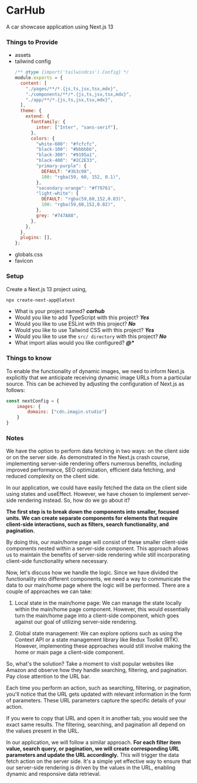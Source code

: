 # CarHub

A car showcase application using Next.js 13

### Things to Provide

- assets
- tailwind config
  ```javascript
  /** @type {import('tailwindcss').Config} */
  module.exports = {
    content: [
      "./pages/**/*.{js,ts,jsx,tsx,mdx}",
      "./components/**/*.{js,ts,jsx,tsx,mdx}",
      "./app/**/*.{js,ts,jsx,tsx,mdx}",
    ],
    theme: {
      extend: {
        fontFamily: {
          inter: ["Inter", "sans-serif"],
        },
        colors: {
          "white-600": "#fcfcfc",
          "black-100": "#bbbbbb",
          "black-300": "#9195a1",
          "black-400": "#2C2E33",
          "primary-purple": {
            DEFAULT: "#3b3c98",
            100: "rgba(59, 60, 152, 0.1)",
          },
          "secondary-orange": "#f79761",
          "light-white": {
            DEFAULT: "rgba(59,60,152,0.03)",
            100: "rgba(59,60,152,0.02)",
          },
          grey: "#747A88",
        },
      },
    },
    plugins: [],
  };
  ```
- globals.css
- favicon

### Setup

Create a Next.js 13 project using,

```bash
npx create-next-app@latest
```

- What is your project named? **_carhub_**
- Would you like to add TypeScript with this project? **_Yes_**
- Would you like to use ESLint with this project? **_No_**
- Would you like to use Tailwind CSS with this project? **_Yes_**
- Would you like to use the `src/ directory` with this project? **_No_**
- What import alias would you like configured? **_@\*_**

### Things to know
To enable the functionality of dynamic images, we need to inform Next.js explicitly that we anticipate receiving dynamic image URLs from a particular source. This can be achieved by adjusting the configuration of Next.js as follows:
```javascript
const nextConfig = {
    images: {
        domains: ["cdn.imagin.studio"]
    }
}
```

### Notes

We have the option to perform data fetching in two ways: on the client side or on the server side. As demonstrated in the Next.js crash course, implementing server-side rendering offers numerous benefits, including improved performance, SEO optimization, efficient data fetching, and reduced complexity on the client side.

In our application, we could have easily fetched the data on the client side using states and useEffect. However, we have chosen to implement server-side rendering instead. So, how do we go about it?

**The first step is to break down the components into smaller, focused units. We can create separate components for elements that require client-side interactions, such as filters, search functionality, and pagination.**

By doing this, our main/home page will consist of these smaller client-side components nested within a server-side component. This approach allows us to maintain the benefits of server-side rendering while still incorporating client-side functionality where necessary.

Now, let's discuss how we handle the logic. Since we have divided the functionality into different components, we need a way to communicate the data to our main/home page where the logic will be performed. There are a couple of approaches we can take:

1. Local state in the main/home page: We can manage the state locally within the main/home page component. However, this would essentially turn the main/home page into a client-side component, which goes against our goal of utilizing server-side rendering.

2. Global state management: We can explore options such as using the Context API or a state management library like Redux Toolkit (RTK). However, implementing these approaches would still involve making the home or main page a client-side component.

So, what's the solution? Take a moment to visit popular websites like Amazon and observe how they handle searching, filtering, and pagination. Pay close attention to the URL bar.

Each time you perform an action, such as searching, filtering, or pagination, you'll notice that the URL gets updated with relevant information in the form of parameters. These URL parameters capture the specific details of your action.

If you were to copy that URL and open it in another tab, you would see the exact same results. The filtering, searching, and pagination all depend on the values present in the URL.

In our application, we will follow a similar approach. **For each filter item value, search query, or pagination, we will create corresponding URL parameters and update the URL accordingly.** This will trigger the data fetch action on the server side. It's a simple yet effective way to ensure that our server-side rendering is driven by the values in the URL, enabling dynamic and responsive data retrieval.
